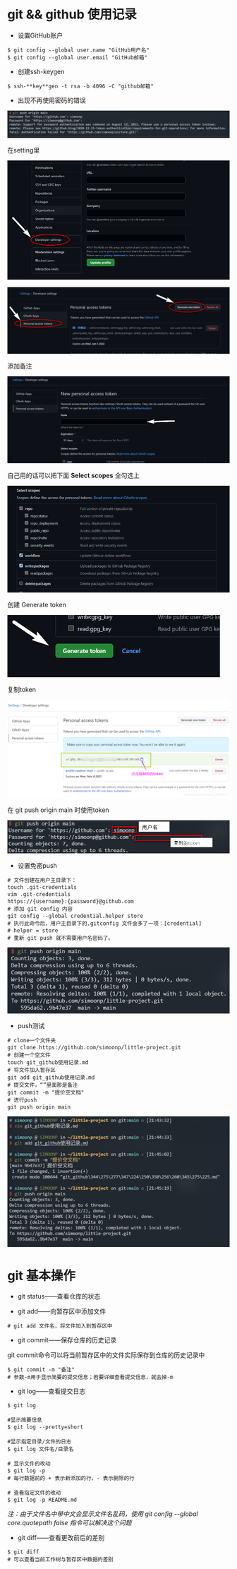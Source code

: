 # git && github 使用记录

- 设置GitHub账户

```shell
$ git config --global user.name "GitHub用户名"
$ git config --global user.email "GitHub邮箱"
```

- 创建ssh-keygen

```shell
$ ssh-**key**gen -t rsa -b 4096 -C "github邮箱"
```

- 出现不再使用密码的错误

![Image](https://raw.githubusercontent.com/simoonp/picture/main/git_picture/set8.png)

在setting里

![Image](https://raw.githubusercontent.com/simoonp/picture/main/git_picture/set1.png)

![Image](https://raw.githubusercontent.com/simoonp/picture/main/git_picture/set2.png)

添加备注

![Image](https://raw.githubusercontent.com/simoonp/picture/main/git_picture/set3.png)

自己用的话可以把下面 **Select scopes** 全勾选上

![Image](https://raw.githubusercontent.com/simoonp/picture/main/git_picture/set4.png)

创建 Generate token

![Image](https://raw.githubusercontent.com/simoonp/picture/main/git_picture/set5.png)

复制token

![Image](https://raw.githubusercontent.com/simoonp/picture/main/git_picture/set6.png)

在 git push origin main 时使用token

![Image](https://raw.githubusercontent.com/simoonp/picture/main/git_picture/set7.png)

- 设置免密push

```shell
# 文件创建在用户主目录下：
touch .git-credentials
vim .git-credentials
https://{username}:{password}@github.com
# 添加 git config 内容
git config --global credential.helper store
# 执行此命令后，用户主目录下的.gitconfig 文件会多了一项：[credential]
# helper = store
# 重新 git push 就不需要用户名密码了。
```

![Image](https://raw.githubusercontent.com/simoonp/picture/main/git_picture/set9.png)

- push测试

```shell
# clone一个文件夹
git clone https://github.com/simoonp/little-project.git
# 创建一个空文件
touch git_github使用记录.md
# 将文件加入暂存区
git add git_github使用记录.md
# 提交文件，“”里面那是备注
git commit -m "提价空文档"
# 进行push
git push origin main
```

![Image](https://raw.githubusercontent.com/simoonp/picture/main/git_picture/push1.png)

# git 基本操作
- git status——查看仓库的状态

- git add——向暂存区中添加文件

```shell
# git add 文件名，将文件加入到暂存区中

```

- git commit——保存仓库的历史记录

git commit命令可以将当前暂存区中的文件实际保存到仓库的历史记录中

```shell
$ git commit -m "备注"
# 参数-m用于显示简要的提交信息；若要详细查看提交信息，就去掉-m
```

- git log——查看提交日志

```shell
$ git log

#显示简要信息
$ git log --pretty=short

#显示指定目录/文件的日志
$ git log 文件名/目录名

# 显示文件的改动
$ git log -p
# 每行数据前的 + 表示新添加的行，- 表示删除的行

# 查看指定文件的改动
$ git log -p README.md
```

*注：由于文件名中带中文会显示文件名乱码，使用 git config --global core.quotepath false 指令可以解决这个问题*

- git diff——查看更改前后的差别
```shell
$ git diff
# 可以查看当前工作树与暂存区中数据的差别
```

